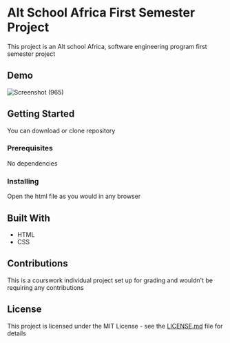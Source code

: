# Alt School Africa First Semester Project 

This project is an Alt school Africa, software engineering program first semester project

## Demo
![Screenshot (965)](https://github.com/lovedayikegbulam/altschool-africa-form-project/assets/52139091/7e9a5549-96f5-4179-88ff-7d6ad335eaef)


## Getting Started

You can download or clone repository

### Prerequisites

No dependencies 

### Installing

Open the html file as you would in any browser

## Built With

* HTML
* CSS

## Contributions
This is a courswork individual project set up for grading and wouldn't be requiring any contributions

## License
This project is licensed under the MIT License - see the [LICENSE.md](LICENSE.md) file for details



